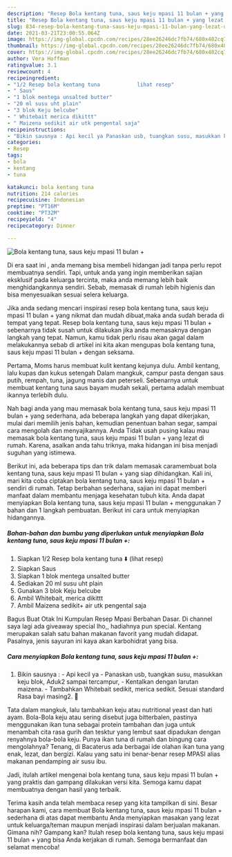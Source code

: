 ```yaml
---
description: "Resep Bola kentang tuna, saus keju mpasi 11 bulan + yang lezat Untuk Jualan"
title: "Resep Bola kentang tuna, saus keju mpasi 11 bulan + yang lezat Untuk Jualan"
slug: 834-resep-bola-kentang-tuna-saus-keju-mpasi-11-bulan-yang-lezat-untuk-jualan
date: 2021-03-21T23:00:55.064Z
image: https://img-global.cpcdn.com/recipes/28ee26246dc7fb74/680x482cq70/bola-kentang-tuna-saus-keju-mpasi-11-bulan-foto-resep-utama.jpg
thumbnail: https://img-global.cpcdn.com/recipes/28ee26246dc7fb74/680x482cq70/bola-kentang-tuna-saus-keju-mpasi-11-bulan-foto-resep-utama.jpg
cover: https://img-global.cpcdn.com/recipes/28ee26246dc7fb74/680x482cq70/bola-kentang-tuna-saus-keju-mpasi-11-bulan-foto-resep-utama.jpg
author: Vera Hoffman
ratingvalue: 3.1
reviewcount: 4
recipeingredient:
- "1/2 Resep bola kentang tuna            lihat resep"
- " Saus"
- "1 blok mentega unsalted butter"
- "20 ml susu uht plain"
- "3 blok Keju belcube"
- " Whitebait merica dikittt"
- " Maizena sedikit air utk pengental saja"
recipeinstructions:
- "Bikin sausnya : Api kecil ya Panaskan usb, tuangkan susu, masukkan keju blok, Aduk2 sampai tercampur,  Kentalkan dengan larutan maizena.  Tambahkan Whitebait sedikit, merica sedikit. Sesuai standard Rasa bayi masing2. 💚"
categories:
- Resep
tags:
- bola
- kentang
- tuna

katakunci: bola kentang tuna 
nutrition: 214 calories
recipecuisine: Indonesian
preptime: "PT16M"
cooktime: "PT32M"
recipeyield: "4"
recipecategory: Dinner

---
```



![Bola kentang tuna, saus keju mpasi 11 bulan +](https://img-global.cpcdn.com/recipes/28ee26246dc7fb74/680x482cq70/bola-kentang-tuna-saus-keju-mpasi-11-bulan-foto-resep-utama.jpg)

Di era  saat ini , anda memang bisa membeli hidangan jadi tanpa perlu repot membuatnya sendiri. Tapi, untuk anda yang ingin memberikan sajian eksklusif pada keluarga tercinta, maka anda memang lebih baik menghidangkannya sendiri. Sebab, memasak di rumah lebih higienis dan bisa menyesuaikan sesuai selera keluarga.

Jika anda sedang mencari inspirasi resep bola kentang tuna, saus keju mpasi 11 bulan + yang nikmat dan mudah dibuat,maka anda sudah berada di tempat yang tepat. Resep bola kentang tuna, saus keju mpasi 11 bulan +  sebenarnya tidak susah untuk dilakukan jika anda memasaknya dengan langkah yang tepat. Namun, kamu tidak perlu risau akan gagal dalam melakukannya 
sebab di artikel ini kita akan mengupas bola kentang tuna, saus keju mpasi 11 bulan + dengan seksama.  

Pertama, Moms harus membuat kulit kentang kejunya dulu. Ambil kentang, lalu kupas dan kukus setengah Dalam mangkuk, campur pasta dengan saus putih, rempah, tuna, jagung manis dan peterseli. Sebenarnya untuk membuat kentang tuna saus bayam mudah sekali, pertama adalah membuat ikannya terlebih dulu.

Nah bagi anda yang mau memasak bola kentang tuna, saus keju mpasi 11 bulan + yang sederhana, ada beberapa langkah yang dapat dikerjakan, mulai dari memilih jenis bahan, kemudian penentuan bahan segar, sampai cara mengolah dan menyajikannya. Anda Tidak usah pusing kalau mau memasak bola kentang tuna, saus keju mpasi 11 bulan + yang lezat di rumah. Karena, asalkan anda  tahu triknya, maka hidangan ini bisa menjadi suguhan yang istimewa.

Berikut ini, ada beberapa tips dan trik dalam memasak caramembuat bola kentang tuna, saus keju mpasi 11 bulan + yang siap dihidangkan. Kali ini, mari kita coba ciptakan bola kentang tuna, saus keju mpasi 11 bulan + sendiri di rumah. Tetap berbahan sederhana, sajian ini dapat memberi manfaat dalam membantu menjaga kesehatan tubuh kita. Anda dapat menyiapkan Bola kentang tuna, saus keju mpasi 11 bulan + menggunakan 7 bahan dan 1 langkah pembuatan. Berikut ini cara untuk menyiapkan hidangannya.

<!--inarticleads1-->

##### Bahan-bahan dan bumbu yang diperlukan untuk menyiapkan Bola kentang tuna, saus keju mpasi 11 bulan +:

1. Siapkan 1/2 Resep bola kentang tuna ⬇️           (lihat resep)
1. Siapkan  Saus
1. Siapkan 1 blok mentega unsalted butter
1. Sediakan 20 ml susu uht plain
1. Gunakan 3 blok Keju belcube
1. Ambil  Whitebait, merica dikittt
1. Ambil  Maizena sedikit+ air utk pengental saja


Bagus Buat Otak Ini Kumpulan Resep Mpasi Berbahan Dasar. Di channel saya lagi ada giveaway special lho,, hadiahnya pun special. Kentang merupakan salah satu bahan makanan favorit yang mudah didapat. Pasalnya, jenis sayuran ini kaya akan karbohidrat yang bisa. 

<!--inarticleads2-->

##### Cara menyiapkan Bola kentang tuna, saus keju mpasi 11 bulan +:

1. Bikin sausnya : - Api kecil ya - Panaskan usb, tuangkan susu, masukkan keju blok, Aduk2 sampai tercampur,  - Kentalkan dengan larutan maizena.  - Tambahkan Whitebait sedikit, merica sedikit. Sesuai standard Rasa bayi masing2. 💚


Tata dalam mangkuk, lalu tambahkan keju atau nutritional yeast dan hati ayam. Bola-Bola keju atau sering disebut juga bitterbalen, pastinya menggunakan ikan tuna sebagai protein tambahan dan juga untuk menambah cita rasa gurih dan tesktur yang lembut saat dipadukan dengan renyahnya bola-bola keju. Punya ikan tuna di rumah dan bingung cara mengolahnya? Tenang, di Bacaterus ada berbagai ide olahan ikan tuna yang enak, lezat, dan bergizi. Kalau yang satu ini benar-benar resep MPASI alias makanan pendamping air susu ibu. 

Jadi, itulah artikel mengenai  bola kentang tuna, saus keju mpasi 11 bulan +  yang praktis dan gampang dilakukan versi kita. Semoga kamu dapat membuatnya dengan hasil yang terbaik. 

Terima kasih anda telah membaca resep yang kita tampilkan di sini. Besar harapan kami, cara membuat  Bola kentang tuna, saus keju mpasi 11 bulan + sederhana di atas dapat membantu Anda menyiapkan masakan yang lezat untuk keluarga/teman maupun menjadi inspirasi dalam berjualan makanan. Gimana nih? Gampang kan? Itulah resep bola kentang tuna, saus keju mpasi 11 bulan + yang bisa Anda kerjakan di rumah. Semoga bermanfaat dan selamat mencoba!

